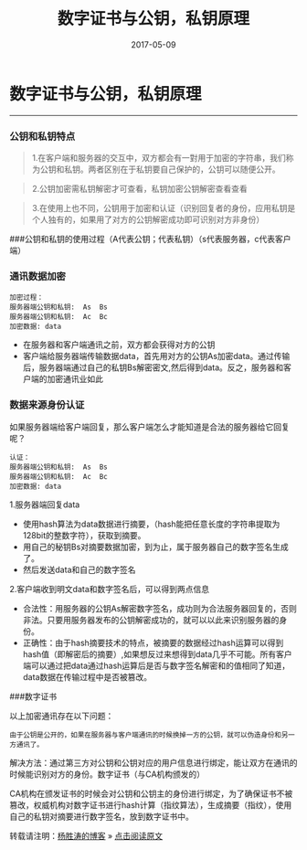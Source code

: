 ﻿---
layout: post
title: "数字证书与公钥，私钥原理"
date: 2017-05-09 
description: "数字证书与公钥，私钥原理"
tag: web安全
--- 



# 数字证书与公钥，私钥原理

---

### 公钥和私钥特点
> 1.在客户端和服务器的交互中，双方都会有一對用于加密的字符串，我们称为公钥和私钥。两者区别在于私钥要自己保护的，公钥可以随便公开。

> 2.公钥加密需私钥解密才可查看，私钥加密公钥解密查看查看

> 3.在使用上也不同，公钥用于加密和认证（识别回复者的身份，应用私钥是个人独有的，如果用了对方的公钥解密成功即可识别对方非身份）

###公钥和私钥的使用过程（A代表公钥；代表私钥）（s代表服务器，c代表客户端）
    
### 通讯数据加密
    加密过程：
    服务器端公钥和私钥:  As  Bs
    服务器端公钥和私钥:  Ac  Bc
    加密数据: data


 - 在服务器和客户端通讯之前，双方都会获得对方的公钥
 - 客户端给服务器端传输数据data，首先用对方的公钥As加密data。通过传输后，服务器端通过自己的私钥Bs解密密文,然后得到data。反之，服务器和客户端的加密通讯业如此
 
### 数据来源身份认证
如果服务器端给客户端回复，那么客户端怎么才能知道是合法的服务器给它回复呢？

    认证：
    服务器端公钥和私钥:  As  Bs
    服务器端公钥和私钥:  Ac  Bc
    加密数据: data
    

 1.服务器端回复data

 -  使用hash算法为data数据进行摘要，（hash能把任意长度的字符串提取为128bit的整数字符），获取到摘要。
 -  用自己的秘钥Bs对摘要数据加密，到为止，属于服务器自己的数字签名生成了。
 -  然后发送data和自己的数字签名

2.客户端收到明文data和数字签名后，可以得到两点信息

 - 合法性：用服务器的公钥As解密数字签名，成功则为合法服务器回复的，否则非法。只要用服务器发布的公钥解密成功的，就可以以此来识别服务器的身份。
 - 正确性：由于hash摘要技术的特点，被摘要的数据经过hash运算可以得到hash值（即解密后的摘要）,如果想反过来想得到data几乎不可能。所有客户端可以通过把data通过hash运算后是否与数字签名解密和的值相同了知道，data数据在传输过程中是否被篡改。


###数字证书

以上加密通讯存在以下问题：

    由于公钥是公开的，如果在服务器与客户端通讯的时候换掉一方的公钥，就可以伪造身份和另一方通讯了。
    
解决方法：通过第三方对公钥和公钥对应的用户信息进行绑定，能让双方在通讯的时候能识别对方的身份。数字证书（与CA机构颁发的）

CA机构在颁发证书的时候会对公钥和公钥主的身份进行绑定，为了确保证书不被篡改，权威机构对数字证书进行hash计算（指纹算法），生成摘要（指纹），使用自己的私钥对摘要进行数字签名，放到数字证书中。

转载请注明：[杨胜涛的博客](http://magicyst.github.io) » [点击阅读原文](http://magicyst.github.io/2017/05/数字证书与公钥，私钥原理/)   


